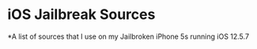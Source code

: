 # iOS Jailbreak Sources

*A list of sources that I use on my Jailbroken iPhone 5s running iOS 12.5.7
